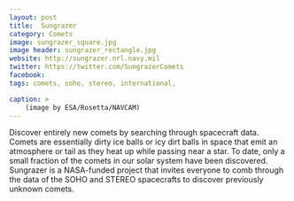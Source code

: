 ```yaml
---
layout: post
title:  Sungrazer
category: Comets
image: sungrazer_square.jpg
image header: sungrazer_rectangle.jpg
website: http://sungrazer.nrl.navy.mil
twitter: https://twitter.com/SungrazerComets
facebook:
tags: comets, soho, stereo, international,

caption: >
    (image by ESA/Rosetta/NAVCAM)
---
```

Discover entirely new comets by searching through spacecraft data. Comets are essentially dirty ice balls or icy dirt balls in space that emit an atmosphere or tail as they heat up while passing near a star. To date, only a small fraction of the comets in our solar system have been discovered. Sungrazer is a NASA-funded project that invites everyone to comb through the data of the SOHO and STEREO spacecrafts to discover previously unknown comets.